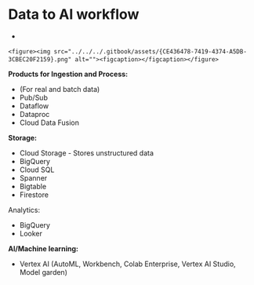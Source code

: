 # Data to AI workflow

*

    <figure><img src="../../../.gitbook/assets/{CE436478-7419-4374-A5DB-3CBEC20F2159}.png" alt=""><figcaption></figcaption></figure>

**Products for Ingestion and Process:**

* (For real and batch data)
* Pub/Sub
* Dataflow
* Dataproc
* Cloud Data Fusion

**Storage:**

* Cloud Storage - Stores unstructured data
* BigQuery&#x20;
* Cloud SQL
* Spanner
* Bigtable
* Firestore

Analytics:

* BigQuery
* Looker

**Al/Machine learning:**

* Vertex AI (AutoML, Workbench, Colab Enterprise, Vertex AI Studio, Model garden)
